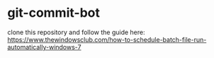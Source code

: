 # git-commit-bot
clone this repository and follow the guide here: https://www.thewindowsclub.com/how-to-schedule-batch-file-run-automatically-windows-7

